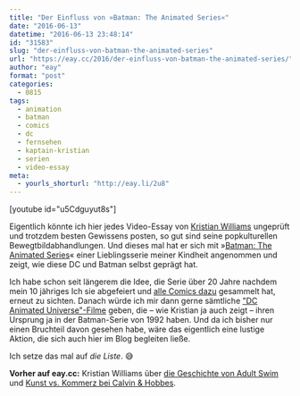 ```yaml
---
title: "Der Einfluss von »Batman: The Animated Series«"
date: "2016-06-13"
datetime: "2016-06-13 23:48:14"
id: "31583"
slug: "der-einfluss-von-batman-the-animated-series"
url: "https://eay.cc/2016/der-einfluss-von-batman-the-animated-series/"
author: "eay"
format: "post"
categories:
  - 0815
tags:
  - animation
  - batman
  - comics
  - dc
  - fernsehen
  - kaptain-kristian
  - serien
  - video-essay
meta:
  - yourls_shorturl: "http://eay.li/2u8"
---
```


\[youtube id="u5Cdguyut8s"\]

Eigentlich könnte ich hier jedes Video-Essay von [Kristian Williams](https://twitter.com/kaptainkristian) ungeprüft und trotzdem besten Gewissens posten, so gut sind seine popkulturellen Bewegtbild­abhandlungen. Und dieses mal hat er sich mit »[Batman: The Animated Series](https://en.wikipedia.org/wiki/Batman:_The_Animated_Series)« einer Lieblingsserie meiner Kindheit angenommen und zeigt, wie diese DC und Batman selbst geprägt hat.

Ich habe schon seit längerem die Idee, die Serie über 20 Jahre nachdem mein 10 jähriges Ich sie abgefeiert und [alle Comics dazu](https://www.flickr.com/photos/eay/126963526/) gesammelt hat, erneut zu sichten. Danach würde ich mir dann gerne sämtliche ["DC Animated Universe"-Filme](https://en.wikipedia.org/wiki/DC_Universe_Animated_Original_Movies) geben, die – wie Kristian ja auch zeigt – ihren Ursprung ja in der Batman-Serie von 1992 haben. Und da ich bisher nur einen Bruchteil davon gesehen habe, wäre das eigentlich eine lustige Aktion, die sich auch hier im Blog begleiten ließe.

Ich setze das mal auf _die Liste_. 😅

**Vorher auf eay.cc:** Kristian Williams über [die Geschichte von Adult Swim](https://eay.cc/2016/die-geschichte-von-adult-swim/) und [Kunst vs. Kommerz bei Calvin & Hobbes](https://eay.cc/2016/calvin-hobbes-art-before-commerce/).

